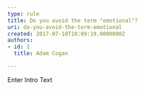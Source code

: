 ```yaml
---
type: rule
title: Do you avoid the term "emotional"?
uri: do-you-avoid-the-term-emotional
created: 2017-07-18T18:09:19.0000000Z
authors:
- id: 1
  title: Adam Cogan

---
```




<span class='intro'> Enter Intro Text </span>




